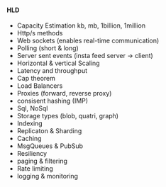 #### HLD 

- Capacity Estimation 
	kb, mb, 1billion, 1million
- Http/s methods
- Web sockets (enables real-time communication)
- Polling (short & long)
- Server sent events  (insta feed server -> client)
- Horizontal & vertical Scaling
- Latency and throughput
- Cap theorem
- Load Balancers
- Proxies (forward, reverse proxy)
- consisent hashing (IMP)
- Sql, NoSql
- Storage types (blob, quatri, graph)
- Indexing
- Replicaton & Sharding
- Caching
- MsgQueues & PubSub
- Resiliency
- paging & filtering
- Rate limiting
- logging & monitoring